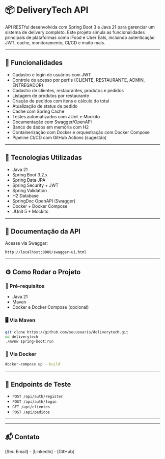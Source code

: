 # 📦 DeliveryTech API

API RESTful desenvolvida com Spring Boot 3 e Java 21 para gerenciar um sistema de delivery completo. Este projeto simula as funcionalidades principais de plataformas como iFood e Uber Eats, incluindo autenticação JWT, cache, monitoramento, CI/CD e muito mais.

---

## 🚀 Funcionalidades

- Cadastro e login de usuários com JWT
- Controle de acesso por perfis (CLIENTE, RESTAURANTE, ADMIN, ENTREGADOR)
- Cadastro de clientes, restaurantes, produtos e pedidos
- Listagem de produtos por restaurante
- Criação de pedidos com itens e cálculo do total
- Atualização de status de pedido
- Cache com Spring Cache
- Testes automatizados com JUnit e Mockito
- Documentação com Swagger/OpenAPI
- Banco de dados em memória com H2
- Containerização com Docker e orquestração com Docker Compose
- Pipeline CI/CD com GitHub Actions (sugestão)

---

## 🧪 Tecnologias Utilizadas

- Java 21
- Spring Boot 3.2.x
- Spring Data JPA
- Spring Security + JWT
- Spring Validation
- H2 Database
- SpringDoc OpenAPI (Swagger)
- Docker + Docker Compose
- JUnit 5 + Mockito

---

## 📄 Documentação da API

Acesse via Swagger:

```
http://localhost:8080/swagger-ui.html
```

---

## ⚙️ Como Rodar o Projeto

### 🔧 Pré-requisitos

- Java 21
- Maven
- Docker e Docker Compose (opcional)

### 🖥️ Via Maven

```bash
git clone https://github.com/seuusuario/deliverytech.git
cd deliverytech
./mvnw spring-boot:run
```

### 🐳 Via Docker

```bash
docker-compose up --build
```

---

## 🧪 Endpoints de Teste

- `POST /api/auth/register`
- `POST /api/auth/login`
- `GET /api/clientes`
- `POST /api/pedidos`

---


---

## 📬 Contato

[Seu Email] - [LinkedIn] - [GitHub]
